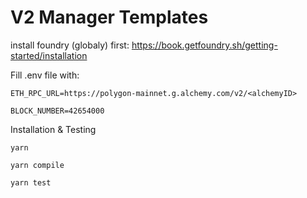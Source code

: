 # V2 Manager Templates
install foundry (globaly) first: https://book.getfoundry.sh/getting-started/installation

Fill .env file with:

`ETH_RPC_URL=https://polygon-mainnet.g.alchemy.com/v2/<alchemyID>`

`BLOCK_NUMBER=42654000`

Installation & Testing

`yarn`

`yarn compile`

`yarn test`
